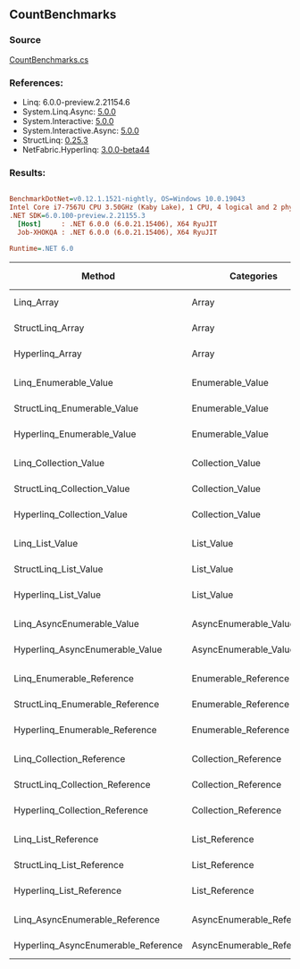 ﻿## CountBenchmarks

### Source
[CountBenchmarks.cs](../NetFabric.Hyperlinq.Benchmarks/Benchmarks/CountBenchmarks.cs)

### References:
- Linq: 6.0.0-preview.2.21154.6
- System.Linq.Async: [5.0.0](https://www.nuget.org/packages/System.Linq.Async/5.0.0)
- System.Interactive: [5.0.0](https://www.nuget.org/packages/System.Interactive/5.0.0)
- System.Interactive.Async: [5.0.0](https://www.nuget.org/packages/System.Interactive.Async/5.0.0)
- StructLinq: [0.25.3](https://www.nuget.org/packages/StructLinq/0.25.3)
- NetFabric.Hyperlinq: [3.0.0-beta44](https://www.nuget.org/packages/NetFabric.Hyperlinq/3.0.0-beta44)

### Results:
``` ini

BenchmarkDotNet=v0.12.1.1521-nightly, OS=Windows 10.0.19043
Intel Core i7-7567U CPU 3.50GHz (Kaby Lake), 1 CPU, 4 logical and 2 physical cores
.NET SDK=6.0.100-preview.2.21155.3
  [Host]     : .NET 6.0.0 (6.0.21.15406), X64 RyuJIT
  Job-XHOKQA : .NET 6.0.0 (6.0.21.15406), X64 RyuJIT

Runtime=.NET 6.0  

```
|                              Method |                Categories | Count |          Mean |     Error |    StdDev |        Median |  Ratio | RatioSD |  Gen 0 | Gen 1 | Gen 2 | Allocated |
|------------------------------------ |-------------------------- |------ |--------------:|----------:|----------:|--------------:|-------:|--------:|-------:|------:|------:|----------:|
|                          Linq_Array |                     Array |   100 |    10.3993 ns | 0.0441 ns | 0.0368 ns |    10.3876 ns |   1.00 |    0.00 |      - |     - |     - |         - |
|                    StructLinq_Array |                     Array |   100 |     0.9824 ns | 0.0801 ns | 0.2324 ns |     0.8387 ns |   0.10 |    0.01 |      - |     - |     - |         - |
|                     Hyperlinq_Array |                     Array |   100 |     7.7113 ns | 0.0235 ns | 0.0220 ns |     7.7153 ns |   0.74 |    0.00 |      - |     - |     - |         - |
|                                     |                           |       |               |           |           |               |        |         |        |       |       |           |
|               Linq_Enumerable_Value |          Enumerable_Value |   100 |   356.9077 ns | 1.8740 ns | 1.6612 ns |   356.6942 ns |   1.00 |    0.00 | 0.0153 |     - |     - |      32 B |
|         StructLinq_Enumerable_Value |          Enumerable_Value |   100 |   576.8413 ns | 2.4870 ns | 2.2046 ns |   576.5287 ns |   1.62 |    0.01 | 0.0153 |     - |     - |      32 B |
|          Hyperlinq_Enumerable_Value |          Enumerable_Value |   100 |   142.7680 ns | 0.3979 ns | 0.3722 ns |   142.7317 ns |   0.40 |    0.00 |      - |     - |     - |         - |
|                                     |                           |       |               |           |           |               |        |         |        |       |       |           |
|               Linq_Collection_Value |          Collection_Value |   100 |     4.6516 ns | 0.0187 ns | 0.0156 ns |     4.6471 ns |   1.00 |    0.00 |      - |     - |     - |         - |
|         StructLinq_Collection_Value |          Collection_Value |   100 |   602.4877 ns | 3.4145 ns | 3.1939 ns |   602.2316 ns | 129.35 |    0.83 | 0.0153 |     - |     - |      32 B |
|          Hyperlinq_Collection_Value |          Collection_Value |   100 |     7.5152 ns | 0.0144 ns | 0.0134 ns |     7.5154 ns |   1.62 |    0.01 |      - |     - |     - |         - |
|                                     |                           |       |               |           |           |               |        |         |        |       |       |           |
|                     Linq_List_Value |                List_Value |   100 |     5.5309 ns | 0.0427 ns | 0.0378 ns |     5.5097 ns |   1.00 |    0.00 |      - |     - |     - |         - |
|               StructLinq_List_Value |                List_Value |   100 |     2.1173 ns | 0.0114 ns | 0.0095 ns |     2.1155 ns |   0.38 |    0.00 |      - |     - |     - |         - |
|                Hyperlinq_List_Value |                List_Value |   100 |     1.5830 ns | 0.0067 ns | 0.0056 ns |     1.5826 ns |   0.29 |    0.00 |      - |     - |     - |         - |
|                                     |                           |       |               |           |           |               |        |         |        |       |       |           |
|          Linq_AsyncEnumerable_Value |     AsyncEnumerable_Value |   100 | 1,798.5748 ns | 4.3133 ns | 3.8236 ns | 1,798.4897 ns |   1.00 |    0.00 | 0.0153 |     - |     - |      32 B |
|     Hyperlinq_AsyncEnumerable_Value |     AsyncEnumerable_Value |   100 |   937.4144 ns | 2.1488 ns | 2.0100 ns |   937.4766 ns |   0.52 |    0.00 |      - |     - |     - |         - |
|                                     |                           |       |               |           |           |               |        |         |        |       |       |           |
|           Linq_Enumerable_Reference |      Enumerable_Reference |   100 |   348.9051 ns | 1.3518 ns | 1.1288 ns |   349.2017 ns |   1.00 |    0.00 | 0.0153 |     - |     - |      32 B |
|     StructLinq_Enumerable_Reference |      Enumerable_Reference |   100 |   604.3288 ns | 1.6966 ns | 1.3246 ns |   604.4109 ns |   1.73 |    0.01 | 0.0153 |     - |     - |      32 B |
|      Hyperlinq_Enumerable_Reference |      Enumerable_Reference |   100 |   365.9486 ns | 2.2888 ns | 2.0290 ns |   365.5504 ns |   1.05 |    0.01 | 0.0153 |     - |     - |      32 B |
|                                     |                           |       |               |           |           |               |        |         |        |       |       |           |
|           Linq_Collection_Reference |      Collection_Reference |   100 |     4.6149 ns | 0.0363 ns | 0.0322 ns |     4.6059 ns |   1.00 |    0.00 |      - |     - |     - |         - |
|     StructLinq_Collection_Reference |      Collection_Reference |   100 |   576.8288 ns | 1.9345 ns | 1.7149 ns |   576.9421 ns | 125.00 |    0.98 | 0.0153 |     - |     - |      32 B |
|      Hyperlinq_Collection_Reference |      Collection_Reference |   100 |     1.5439 ns | 0.0139 ns | 0.0116 ns |     1.5435 ns |   0.33 |    0.00 |      - |     - |     - |         - |
|                                     |                           |       |               |           |           |               |        |         |        |       |       |           |
|                 Linq_List_Reference |            List_Reference |   100 |     5.4194 ns | 0.0493 ns | 0.0385 ns |     5.4114 ns |   1.00 |    0.00 |      - |     - |     - |         - |
|           StructLinq_List_Reference |            List_Reference |   100 |   576.9825 ns | 3.0149 ns | 2.6726 ns |   576.4323 ns | 106.53 |    0.70 | 0.0153 |     - |     - |      32 B |
|            Hyperlinq_List_Reference |            List_Reference |   100 |     1.6144 ns | 0.0079 ns | 0.0066 ns |     1.6134 ns |   0.30 |    0.00 |      - |     - |     - |         - |
|                                     |                           |       |               |           |           |               |        |         |        |       |       |           |
|      Linq_AsyncEnumerable_Reference | AsyncEnumerable_Reference |   100 | 1,793.2356 ns | 5.6385 ns | 5.2742 ns | 1,790.5483 ns |   1.00 |    0.00 | 0.0153 |     - |     - |      32 B |
| Hyperlinq_AsyncEnumerable_Reference | AsyncEnumerable_Reference |   100 | 1,562.0711 ns | 5.7935 ns | 5.1358 ns | 1,561.1134 ns |   0.87 |    0.00 | 0.0153 |     - |     - |      32 B |
